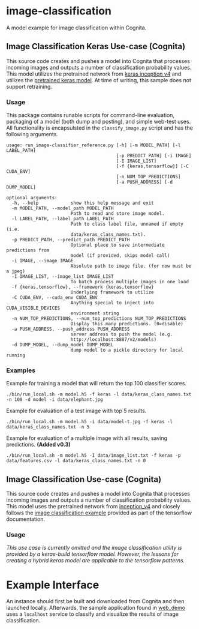 # image-classification
A model example for image classification within Cognita.

## Image Classification Keras Use-case (Cognita)
This source code creates and pushes a model into Cognita that processes
incoming images and outputs a number of classification probability values.
This model utilizes the pretrained network from [keras inception v4](https://github.com/kentsommer/keras-inceptionV4)
and utilizes the [pretrained keras model](https://github.com/kentsommer/keras-inceptionV4/releases).
At time of writing, this sample does not support retraining.

### Usage
This package contains runable scripts for command-line evaluation,
packaging of a model (both dump and posting), and simple web-test
uses.   All functionality is encapsulsted in the `classify_image.py`
script and has the following arguments.

```
usage: run_image-classifier_reference.py [-h] [-m MODEL_PATH] [-l LABEL_PATH]
                                         [-p PREDICT_PATH] [-i IMAGE]
                                         [-I IMAGE_LIST]
                                         [-f {keras,tensorflow}] [-C CUDA_ENV]
                                         [-n NUM_TOP_PREDICTIONS]
                                         [-a PUSH_ADDRESS] [-d DUMP_MODEL]

optional arguments:
  -h, --help            show this help message and exit
  -m MODEL_PATH, --model_path MODEL_PATH
                        Path to read and store image model.
  -l LABEL_PATH, --label_path LABEL_PATH
                        Path to class label file, unnamed if empty (i.e.
                        data/keras_class_names.txt).
  -p PREDICT_PATH, --predict_path PREDICT_PATH
                        Optional place to save intermediate predictions from
                        model (if provided, skips model call)
  -i IMAGE, --image IMAGE
                        Absolute path to image file. (for now must be a jpeg)
  -I IMAGE_LIST, --image_list IMAGE_LIST
                        To batch process multiple images in one load
  -f {keras,tensorflow}, --framework {keras,tensorflow}
                        Underlying framework to utilize
  -C CUDA_ENV, --cuda_env CUDA_ENV
                        Anything special to inject into CUDA_VISIBLE_DEVICES
                        environment string
  -n NUM_TOP_PREDICTIONS, --num_top_predictions NUM_TOP_PREDICTIONS
                        Display this many predictions. (0=disable)
  -a PUSH_ADDRESS, --push_address PUSH_ADDRESS
                        server address to push the model (e.g.
                        http://localhost:8887/v2/models)
  -d DUMP_MODEL, --dump_model DUMP_MODEL
                        dump model to a pickle directory for local running
```


### Examples
Example for training a model that will return the top 100 classifier scores.
```
./bin/run_local.sh -m model.h5 -f keras -l data/keras_class_names.txt -n 100 -d model -i data/elephant.jpg
```

Example for evaluation of a test image with top 5 results.
```
./bin/run_local.sh -m model.h5 -i data/model-t.jpg -f keras -l data/keras_class_names.txt -n 5
```

Example for evaluation of a multiple image with all results, saving predictions. __(Added v0.3)__
```
./bin/run_local.sh -m model.h5 -I data/image_list.txt -f keras -p data/features.csv -l data/keras_class_names.txt -n 0
```


## Image Classification Use-case (Cognita)
This source code creates and pushes a model into Cognita that processes
incoming images and outputs a number of classification probability values.
This model uses the pretrained network from [inception_v4](https://github.com/kentsommer/keras-inceptionV4) and closely
follows the [image classification example](https://tensorflow.org/tutorials/image_recognition/)
provided as part of the tensorflow documentation.

### Usage
*This use case is currently omitted and the image classification
utility is provided by a keras-build tensorflow model. However, the
lessons for creating a hybrid keras model are applicable to the tensorflow
patterns.*

# Example Interface
An instance should first be built and downloaded from Cognita and then
launched locally.  Afterwards, the sample application found in 
[web_demo](web_demo) uses a `localhost` service to classify
and visualize the results of image classification.
